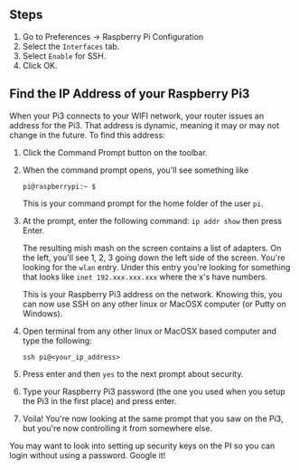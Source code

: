 ## Steps

1. Go to Preferences -> Raspberry Pi Configuration
2. Select the `Interfaces` tab.
3. Select `Enable` for SSH.
4. Click OK.

## Find the IP Address of your Raspberry Pi3

When your Pi3 connects to your WIFI network, your router issues an address for the Pi3.  That address is dynamic, meaning it may or may not change in the future.  To find this address:

1. Click the Command Prompt button on the toolbar.
2. When the command prompt opens, you'll see something like 

    ```
    pi@raspberrypi:~ $
    ```

    This is your command prompt for the home folder of the user `pi`.

3. At the prompt, enter the following command: `ip addr show` then press Enter.

    The resulting mish mash on the screen contains a list of adapters.  On the left, you'll see 1, 2, 3 going down the left side of the screen.  You're looking for the `wlan` entry.  Under this entry you're looking for something that looks like `inet 192.xxx.xxx.xxx` where the x's have numbers.

    This is your Raspberry Pi3 address on the network.  Knowing this, you can now use SSH on any other linux or MacOSX computer (or Putty on Windows).

4. Open terminal from any other linux or MacOSX based computer and type the following:

    ```
    ssh pi@<your_ip_address>
    ```

5. Press enter and then `yes` to the next prompt about security.
6. Type your Raspberry Pi3 password (the one you used when you setup the Pi3 in the first place) and press enter.
7. Voila!  You're now looking at the same prompt that you saw on the Pi3, but you're now controlling it from somewhere else.

You may want to look into setting up security keys on the PI so you can login without using a password.  Google it!


